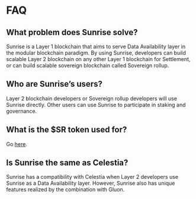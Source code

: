 # FAQ

## What problem does Sunrise solve?

Sunrise is a Layer 1 blockchain that aims to serve Data Availability layer in the modular blockchain paradigm. By using Sunrise, developers can build scalable Layer 2 blockchain on any other Layer 1 blockchain for Settlement, or can build scalable sovereign blockchain called Sovereign rollup.

## Who are Sunrise’s users?

Layer 2 blockchain developers or Sovereign rollup developers will use Sunrise directly.
Other users can use Sunrise to participate in staking and governance.

## What is the $SR token used for?

Go [here](./sr/usecases.md).

## Is Sunrise the same as Celestia?

Sunrise has a compatibility with Celestia when Layer 2 developers use Sunrise as a Data Availability layer. However, Sunrise also has unique features realized by the combination with Gluon.
